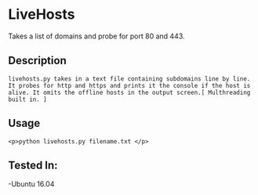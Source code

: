 # LiveHosts
Takes a list of domains and probe for port 80 and 443.

## Description
```
livehosts.py takes in a text file containing subdomains line by line. It probes for http and https and prints it the console if the host is alive. It omits the offline hosts in the output screen.[ Multhreading built in. ]
```

## Usage
```
<p>python livehosts.py filename.txt </p>
```

## Tested In:
  -Ubuntu 16.04
